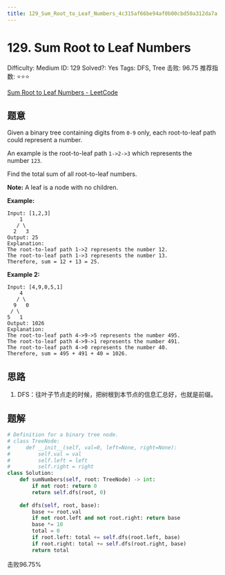 ```yaml
---
title: 129_Sum_Root_to_Leaf_Numbers_4c315af66be94af0b00cbd50a312da7a
---
```


# 129. Sum Root to Leaf Numbers

Difficulty: Medium
ID: 129
Solved?: Yes
Tags: DFS, Tree
击败: 96.75
推荐指数: ⭐⭐⭐

[Sum Root to Leaf Numbers - LeetCode](https://leetcode.com/problems/sum-root-to-leaf-numbers/)

## 题意

Given a binary tree containing digits from `0-9` only, each root-to-leaf path could represent a number.

An example is the root-to-leaf path `1->2->3` which represents the number `123`.

Find the total sum of all root-to-leaf numbers.

**Note:** A leaf is a node with no children.

**Example:**

```
Input: [1,2,3]
    1
   / \
  2   3
Output: 25
Explanation:
The root-to-leaf path 1->2 represents the number 12.
The root-to-leaf path 1->3 represents the number 13.
Therefore, sum = 12 + 13 = 25.
```

**Example 2:**

```
Input: [4,9,0,5,1]
    4
   / \
  9   0
 / \
5   1
Output: 1026
Explanation:
The root-to-leaf path 4->9->5 represents the number 495.
The root-to-leaf path 4->9->1 represents the number 491.
The root-to-leaf path 4->0 represents the number 40.
Therefore, sum = 495 + 491 + 40 = 1026.
```

## 思路

1. DFS：往叶子节点走的时候，把树根到本节点的信息汇总好，也就是前缀。

## 题解

```python
# Definition for a binary tree node.
# class TreeNode:
#     def __init__(self, val=0, left=None, right=None):
#         self.val = val
#         self.left = left
#         self.right = right
class Solution:
    def sumNumbers(self, root: TreeNode) -> int:
        if not root: return 0
        return self.dfs(root, 0)
    
    def dfs(self, root, base):
        base += root.val
        if not root.left and not root.right: return base
        base *= 10
        total = 0
        if root.left: total += self.dfs(root.left, base)
        if root.right: total += self.dfs(root.right, base)
        return total
```

击败96.75%